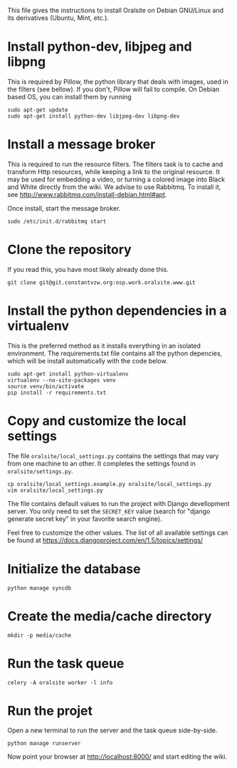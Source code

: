 This file gives the instructions to install Oralsite on Debian GNU/Linux and its
derivatives (Ubuntu, Mint, etc.).


# Install python-dev, libjpeg and libpng

This is required by Pillow, the python library that deals with images, used in
the filters (see bellow). If you don't, Pillow will fail to compile. On Debian
based OS, you can install them by
running

    sudo apt-get update
    sudo apt-get install python-dev libjpeg-dev libpng-dev


# Install a message broker

This is required to run the resource filters. The filters task is to cache and
transform Http resources, while keeping a link to the original resource. It may
be used for embedding a video, or turning a colored image into Black
and White directly from the wiki. We advise to use Rabbitmq. To install it, see
<http://www.rabbitmq.com/install-debian.html#apt>.

Once install, start the message broker.

    sudo /etc/init.d/rabbitmq start


# Clone the repository

If you read this, you have most likely already done this.

    git clone git@git.constantvzw.org:osp.work.oralsite.www.git


# Install the python dependencies in a virtualenv

This is the preferred method as it installs everything in an isolated
environment. The requirements.txt file contains all the python depencies, which
will be install automatically with the code below.

    sudo apt-get install python-virtualenv
    virtualenv --no-site-packages venv
    source venv/bin/activate
    pip install -r requirements.txt


# Copy and customize the local settings

The file `oralsite/local_settings.py` contains the settings that may vary from
one machine to an other. It completes the settings found in
`oralsite/settings.py`.

    cp oralsite/local_settings.example.py oralsite/local_settings.py
    vim oralsite/local_settings.py

The file contains default values to run the project with Django devellopment
server. You only need to set the `SECRET_KEY` value (search for "django
generate secret key" in your favorite search engine).

Feel free to customize the other values. The list of all available settings can
be found at <https://docs.djangoproject.com/en/1.5/topics/settings/>


# Initialize the database

    python manage syncdb


# Create the media/cache directory

    mkdir -p media/cache

# Run the task queue

    celery -A oralsite worker -l info

# Run the projet

Open a new terminal to run the server and the task queue side-by-side.

    python manage runserver

Now point your browser at <http://localhost:8000/> and start editing the wiki.
